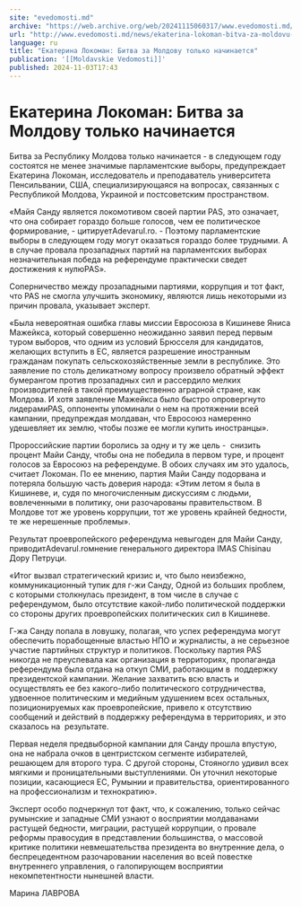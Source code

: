 ```yaml
---
site: "evedomosti.md"
archive: "https://web.archive.org/web/20241115060317/www.evedomosti.md/news/ekaterina-lokoman-bitva-za-moldovu-tolko-nachinaetsya"
url: "http://www.evedomosti.md/news/ekaterina-lokoman-bitva-za-moldovu-tolko-nachinaetsya"
language: ru
title: "Екатерина Локоман: Битва за Молдову только начинается"
publication: '[[Moldavskie Vedomosti]]'
published: 2024-11-03T17:43
---
```


# Екатерина Локоман: Битва за Молдову только начинается

Битва за Республику Молдова только начинается - в следующем году состоятся не менее значимые парламентские выборы, предупреждает Екатерина Локоман, исследователь и преподаватель университета Пенсильвании, США, специализирующаяся на вопросах, связанных с Республикой Молдова, Украиной и постсоветским пространством.

«Майя Санду является локомотивом своей партии PAS, это означает, что она собирает гораздо больше голосов, чем ее политическое формирование, - цитируетAdevarul.ro. - Поэтому парламентские выборы в следующем году могут оказаться гораздо более трудными. А в случае провала прозападных партий на парламентских выборах незначительная победа на референдуме практически сведет достижения к нулюPAS».

Соперничество между прозападными партиями, коррупция и тот факт, что PAS не смогла улучшить экономику, являются лишь некоторыми из причин провала, указывает эксперт.

«Была невероятная ошибка главы миссии Евросоюза в Кишиневе Яниса Мажейкса, который совершенно неожиданно заявил перед первым туром выборов, что одним из условий Брюсселя для кандидатов, желающих вступить в ЕС, является разрешение иностранным гражданам покупать сельскохозяйственные земли в республике. Это заявление по столь деликатному вопросу произвело обратный эффект бумерангом против прозападных сил и рассердило мелких производителей в такой преимущественно аграрной стране, как Молдова. И хотя заявление Мажейкса было быстро опровергнуто лидерамиPAS, оппоненты упоминали о нем на протяжении всей кампании, предупреждая молдаван, что Евросоюз намеренно удешевляет их землю, чтобы позже ее могли купить иностранцы».

Пророссийские партии боролись за одну и ту же цель -  снизить процент Майи Санду, чтобы она не победила в первом туре, и процент голосов за Евросоюз на референдуме. В обоих случаях им это удалось, считает Локоман. По ее мнению, партия Майи Санду подорвана и потеряла большую часть доверия народа: «Этим летом я была в Кишиневе, и, судя по многочисленным дискуссиям с людьми, вовлеченными в политику, они разочарованы правительством. В Молдове тот же уровень коррупции, тот же уровень крайней бедности, те же нерешенные проблемы».

Результат проевропейского референдума невыгоден для Майи Санду, приводитAdevarul.roмнение генерального директора IMAS Chisinau Дору Петруци.

«Итог вызвал стратегический кризис и, что было неизбежно, коммуникационный тупик для г-жи Санду, Одной из больших проблем, с которыми столкнулась президент, в том числе в случае с референдумом, было отсутствие какой-либо политической поддержки со стороны других проевропейских политических сил в Кишиневе.

Г-жа Санду попала в ловушку, полагая, что успех референдума могут обеспечить порабощенные властью НПО и журналисты, а не серьезное участие партийных структур и политиков. Поскольку партия PAS никогда не преуспевала как организация в территориях, пропаганда референдума была отдана на откуп СМИ, работающим в  поддержку президентской кампании. Желание захватить всю власть и осуществлять ее без какого-либо политического сотрудничества, удвоенное политическим и медийным удушением всех остальных, позиционируемых как проевропейские, привело к отсутствию сообщений и действий в поддержку референдума в территориях, и это сказалось на  результате.

Первая неделя предвыборной кампании для Санду прошла впустую, она не набрала очков в центристском сегменте избирателей, решающем для второго тура. С другой стороны, Стояногло удивил всех мягкими и проницательными выступлениями. Он уточнил некоторые позиции, касающиеся ЕС, Румынии и правительства, ориентированного на профессионализм и технократию».

Эксперт особо подчеркнул тот факт, что, к сожалению, только сейчас румынские и западные СМИ узнают о восприятии молдаванами растущей бедности, миграции, растущей коррупции, о провале реформы правосудия в представлении большинства, о массовой критике политики невмешательства президента во внутренние дела, о беспрецедентном разочаровании населения во всей повестке внутреннего управления, о галопирующем восприятии некомпетентности нынешней власти.

Марина ЛАВРОВА